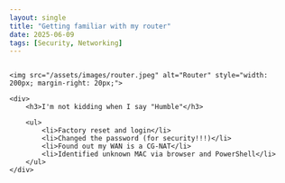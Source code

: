 ```yaml
---
layout: single
title: "Getting familiar with my router"
date: 2025-06-09
tags: [Security, Networking]
---
```


<div style="display: flex; align-items: center;">

    <img src="/assets/images/router.jpeg" alt="Router" style="width: 200px; margin-right: 20px;">

    <div>
        <h3>I'm not kidding when I say "Humble"</h3>

        <ul>
            <li>Factory reset and login</li>
            <li>Changed the password (for security!!!)</li>
            <li>Found out my WAN is a CG-NAT</li>
            <li>Identified unknown MAC via browser and PowerShell</li>
        </ul>
    </div>

</div>